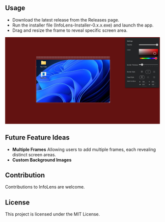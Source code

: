 
## Usage
- Download the latest release from the Releases page.
- Run the installer file (InfoLens-Installer-0.x.x.exe) and launch the app.
- Drag and resize the frame to reveal specific screen area.

![DemoApp1](https://github.com/yassinMi/InfoLense/blob/main/Demo/img/InfoLens-bh-1.jpg?raw=true)


## Future Feature Ideas
- **Multiple Frames** Allowing users to add multiple frames, each revealing distinct screen areas.
- **Custom Background Images** 

## Contribution
Contributions to InfoLens are welcome.

## License
This project is licensed under the MIT License.

